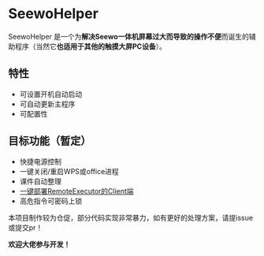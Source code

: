 # SeewoHelper

SeewoHelper 是一个为**解决Seewo一体机屏幕过大而导致的操作不便**而诞生的辅助程序（当然它**也适用于其他的触摸大屏PC设备**）。

## 特性

- 可设置开机自动启动
- 可自动更新主程序
- 可配置性

## 目标功能（暂定）

- 快捷电源控制
- 一键关闭/重启WPS或office进程
- 课件自动整理
- [一键部署RemoteExecutor的Client端](https://github.com/zi-jing/RemoteExecutor)
- 高危指令可密码上锁

本项目制作较为仓促，部分代码实现非常暴力，如有更好的处理方案，请提issue或提交pr！

**欢迎大佬参与开发！**
